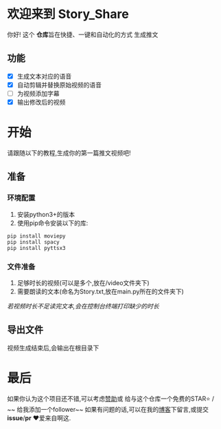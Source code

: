 # 欢迎来到 Story_Share

你好! 这个 **仓库**旨在快捷、一键和自动化的方式 生成推文

## 功能

 - [x] 生成文本对应的语音
 - [x] 自动剪辑并替换原始视频的语音
 - [ ] 为视频添加字幕
 - [x] 输出修改后的视频

# 开始
请跟随以下的教程,生成你的第一篇推文视频吧!


## 准备

### 环境配置
 1. 安装python3+的版本
 2. 使用pip命令安装以下的库:
 
```
pip install moviepy
pip install spacy
pip install pyttsx3
```


### 文件准备

 1. 足够时长的视频(可以是多个,放在/video文件夹下)
 2. 需要朗读的文本(命名为Story.txt,放在main.py所在的文件夹下)

*若视频时长不足读完文本,会在控制台终端打印缺少的时长*

## 导出文件

视频生成结束后,会输出在根目录下

# 最后
如果你认为这个项目还不错,可以考虑[赞助](https://vme50.azhegod.top)或 给与这个仓库一个免费的STAR⭐ / ~~ 给我添加一个follower~~
如果有问题的话,可以在我的[博客](http://blog.theazhegod.top)下留言,或提交**issue**/**pr**
❤爱来自啊这.
